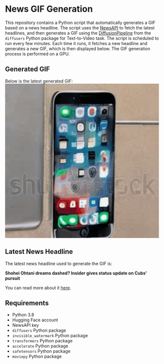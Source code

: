 # News GIF Generation
This repository contains a Python script that automatically generates a GIF based on a news headline. The script uses the [NewsAPI](https://newsapi.org/) to fetch the latest headlines, and then generates a GIF using the [DiffusionPipeline](https://github.com/huggingface/diffusers) from the `diffusers` Python package for Text-to-Video task.
The script is scheduled to run every few minutes. Each time it runs, it fetches a new headline and generates a new GIF, which is then displayed below. The GIF generation process is performed on a GPU.

## Generated GIF
Below is the latest generated GIF:
![Generated GIF](output.gif?raw=true&v=1701915826)

## Latest News Headline
The latest news headline used to generate the GIF is:

**Shohei Ohtani dreams dashed? Insider gives status update on Cubs' pursuit**

You can read more about it [here](http://www.nbcsportschicago.com/mlb/chicago-cubs/cubs-rumors/shohei-ohtani-dreams-dashed-insider-gives-status-update-on-cubs-pursuit/523360/).

## Requirements
- Python 3.8
- Hugging Face account
- NewsAPI key
- `diffusers` Python package
- `invisible_watermark` Python package
- `transformers` Python package
- `accelerate` Python package
- `safetensors` Python package
- `moviepy` Python package
